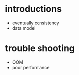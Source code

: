 # introductions

* eventually consistency
* data model

# trouble shooting

* OOM
* poor performance 

